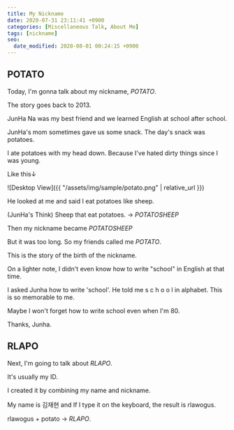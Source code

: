 ```yaml
---
title: My Nickname
date: 2020-07-31 23:11:41 +0900
categories: [Miscellaneous Talk, About Me]
tags: [nickname]
seo:
  date_modified: 2020-08-01 00:24:15 +0900
---
```


## POTATO

Today, I'm gonna talk about my nickname, *POTATO*.

The story goes back to 2013.

JunHa Na was my best friend and we learned English at school after school.

JunHa's mom sometimes gave us some snack. The day's snack was potatoes.

I ate potatoes with my head down. Because I've hated dirty things since I was young.

Like this↓

![Desktop View]({{ "/assets/img/sample/potato.png" | relative_url }})

He looked at me and said I eat potatoes like sheep. 

(JunHa's Think) Sheep that eat potatoes. -> *POTATOSHEEP*

Then my nickname became *POTATOSHEEP*

But it was too long. So my friends called me *POTATO*.

This is the story of the birth of the nickname.

On a lighter note, I didn't even know how to write "school" in English at that time.

I asked Junha how to write 'school'. He told me s c h o o l in alphabet. This is so memorable to me.

Maybe I won't forget how to write school even when I'm 80.

Thanks, Junha.


## RLAPO

Next, I'm going to talk about *RLAPO*.

It's usually my ID.

I created it by combining my name and nickname.

My name is 김재현 and If I type it on the keyboard, the result is rlawogus.

rlawogus + potato -> *RLAPO*.

